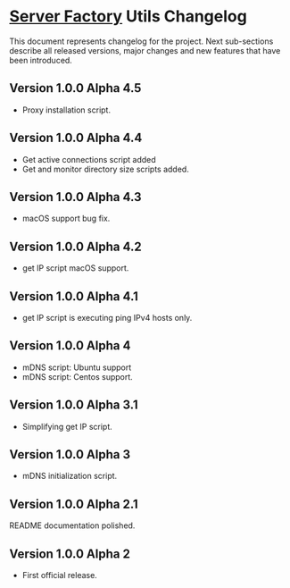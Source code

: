 # [Server Factory](https://github.com/Server-Factory/Core-Framework) Utils Changelog

This document represents changelog for the project. Next sub-sections describe all released versions, major changes and
new features that have been introduced.

## Version 1.0.0 Alpha 4.5

- Proxy installation script.

## Version 1.0.0 Alpha 4.4

- Get active connections script added
- Get and monitor directory size scripts added.

## Version 1.0.0 Alpha 4.3

- macOS support bug fix.

## Version 1.0.0 Alpha 4.2

- get IP script macOS support.

## Version 1.0.0 Alpha 4.1

- get IP script is executing ping IPv4 hosts only.

## Version 1.0.0 Alpha 4

- mDNS script: Ubuntu support
- mDNS script: Centos support.

## Version 1.0.0 Alpha 3.1

- Simplifying get IP script.

## Version 1.0.0 Alpha 3

- mDNS initialization script.

## Version 1.0.0 Alpha 2.1

README documentation polished.

## Version 1.0.0 Alpha 2

- First official release.
